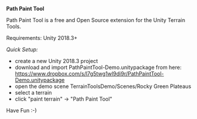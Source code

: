 **Path Paint Tool**

Path Paint Tool is a free and Open Source extension for the Unity Terrain Tools.

Requirements: Unity 2018.3+

*Quick Setup:*

* create a new Unity 2018.3 project
* download and import PathPaintTool-Demo.unitypackage from here:
   https://www.dropbox.com/s/l7g5twg1wl9di9r/PathPaintTool-Demo.unitypackage
* open the demo scene TerrainToolsDemo/Scenes/Rocky Green Plateaus
* select a terrain
* click "paint terrain" -> "Path Paint Tool"

Have Fun :-)
